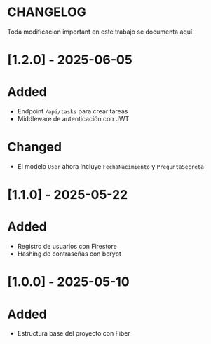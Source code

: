 # CHANGELOG

Toda modificacion important en este trabajo se documenta aquí.

# [1.2.0] - 2025-06-05
# Added
- Endpoint `/api/tasks` para crear tareas
- Middleware de autenticación con JWT

# Changed
- El modelo `User` ahora incluye `FechaNacimiento` y `PreguntaSecreta`

# [1.1.0] - 2025-05-22
# Added
- Registro de usuarios con Firestore
- Hashing de contraseñas con bcrypt

# [1.0.0] - 2025-05-10
# Added
- Estructura base del proyecto con Fiber

